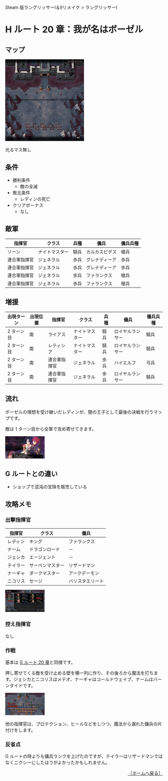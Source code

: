 Steam 版ラングリッサーⅠ＆Ⅱリメイク > ラングリッサーⅠ

# H ルート 20 章：我が名はボーゼル

## マップ

<div>
  <img src="../images/Chapter20H/Map20H.jpg" width="50%">
</div>

光るマス無し

## 条件

- 勝利条件
    - 敵の全滅
- 敗北条件
    - レディンの死亡
- クリアボーナス
    - なし

## 敵軍

|指揮官|クラス|兵種|傭兵|傭兵兵種|
|---|---|---|---|---|
|ソーン|ナイトマスター|騎兵|カルカスピデス|槍兵|
|連合軍指揮官|ジェネラル|歩兵|グレナディーア|歩兵|
|連合軍指揮官|ジェネラル|歩兵|グレナディーア|歩兵|
|連合軍指揮官|ジェネラル|歩兵|ファランクス|槍兵|
|連合軍指揮官|ジェネラル|歩兵|ファランクス|槍兵|

## 増援

|出現ターン|出現位置|指揮官|クラス|兵種|傭兵|傭兵兵種|
|---|---|---|---|---|---|---|
|2 ターン目|南|ライアス|ナイトマスター|騎兵|ロイヤルランサー|騎兵|
|2 ターン目|南|レティシア|ナイトマスター|騎兵|ロイヤルランサー|騎兵|
|2 ターン目|南|連合軍指揮官|ジェネラル|歩兵|ハイエルフ|弓兵|
|2 ターン目|南|連合軍指揮官|ジェネラル|歩兵|ロイヤルランサー|騎兵|

## 流れ

ボーゼルの理想を受け継いだレディンが、闇の王子として最後の決戦を行うマップです。

敵は 1 ターン目から全軍で攻め寄せてきます。
<div>
  <img src="../images/Chapter20H/Ledin.jpg" width="25%">
</div>

## G ルートとの違い

- ショップで混沌の宝珠を販売している

## 攻略メモ

### 出撃指揮官

|指揮官|クラス|傭兵|
|---|---|---|
|レディン|キング|ファランクス|
|ナーム|ドラゴンロード|－|
|ジェシカ|エージェント|－|
|テイラー|サーペンマスター|リザードマン|
|ナーギャ|ダークマスター|アークデーモン|
|ニコリス|セージ|バリスタエリート|

<div>
  <img src="../images/Chapter20H/Organization.jpg" width="25%">
</div>

### 控え指揮官

なし

### 作戦

基本は [G ルート 20 章](Chapter20G.md)と同様です。

押し寄せてくる敵を受け止める壁を横一列に作り、その後ろから魔法を打ちます。ジェシカとニコリスはメテオ、ナーギャはコールドウェイブ、ナームはバーンタイドです。
<div>
  <img src="../images/Chapter20H/Nicolis.jpg" width="25%">
</div>

他の指揮官は、プロテクション、ヒールなどをしつつ、魔法から漏れた傭兵の片付けをします。

### 反省点

G ルートの時よりも傭兵ランクを上げたのですが、テイラーはリザードマンではなくニクシーにしたほうがよかったかもしれません。

<div align="right">
  <a href="../README.md">［ホームへ戻る］</a>
</div>
